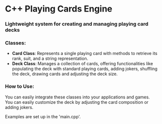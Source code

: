 # C++ Playing Cards Engine
### Lightweight system for creating and managing playing card decks

### Classes:
- **Card Class**: Represents a single playing card with methods to retrieve its rank, suit, and a string representation.
- **Deck Class**: Manages a collection of cards, offering functionalities like populating the deck with standard playing cards, adding jokers, shuffling the deck, drawing cards and adjusting the deck size.

### How to Use:
You can easily integrate these classes into your applications and games. You can easily customize the deck by adjusting the card composition or adding jokers.

Examples are set up in the 'main.cpp'.
